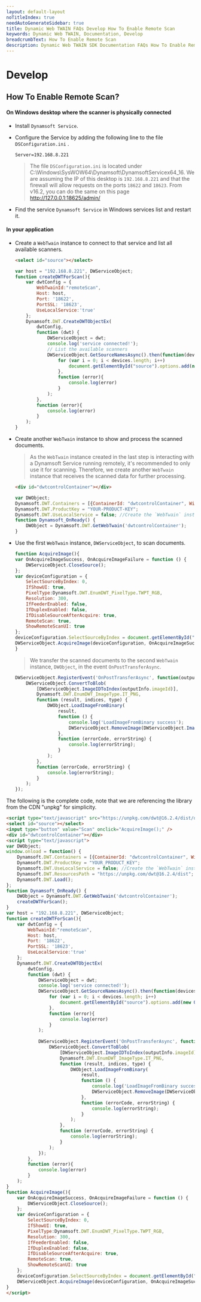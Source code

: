 ```yaml
---
layout: default-layout
noTitleIndex: true
needAutoGenerateSidebar: true
title: Dynamic Web TWAIN FAQs Develop How To Enable Remote Scan
keywords: Dynamic Web TWAIN, Documentation, Develop
breadcrumbText: How To Enable Remote Scan
description: Dynamic Web TWAIN SDK Documentation FAQs How To Enable Remote Scan
---
```


# Develop

## How To Enable Remote Scan? 

#### On Windows desktop where the scanner is physically connected

* Install `Dynamsoft Service`.
* Configure the Service by adding the following line to the file `DSConfiguration.ini` .

    ``` 
    Server=192.168.8.221
    ```
    > The file `DSConfiguration.ini` is located under C:\Windows\SysWOW64\Dynamsoft\DynamsoftServicex64_16\.
    > We are assuming the IP of this desktop is `192.168.8.221` and that the firewall will allow requests on the ports `18622` and `18623`.
    > From v16.2, you can do the same on this page http://127.0.0.1:18625/admin/

* Find the service `Dynamsoft Service` in Windows services list and restart it.

#### In your application

* Create a `WebTwain` instance to connect to that service and list all available scanners.

    ```html
    <select id="source"></select>
    ```

    ``` javascript
    var host = "192.168.8.221", DWServiceObject;
    function createDWTForScan(){
        var dwtConfig = {
            WebTwainId:"remoteScan",
            Host: host, 
            Port: '18622', 
            PortSSL: '18623', 
            UseLocalService:'true'
        };
        Dynamsoft.DWT.CreateDWTObjectEx(
            dwtConfig, 
            function (dwt) {
                DWServiceObject = dwt;
                console.log('service connected!');
                // List the available scanners
                DWServiceObject.GetSourceNamesAsync().then(function(devices) {
                    for (var i = 0; i < devices.length; i++)
                        document.getElementById("source").options.add(new Option(devices[i], i));
                    }, 
                    function (error){
                        console.log(error)
                    }
                );
            }, 
            function (error){
                console.log(error)
            }
        );
    }
    ```

* Create another `WebTwain` instance to show and process the scanned documents.
    
    > As the `WebTwain` instance created in the last step is interacting with a Dynamsoft Service running remotely, it's recommended to only use it for scanning. Therefore, we create another `WebTwain` instance that receives the scanned data for further processing.

    ```html
    <div id="dwtcontrolContainer"></div>
    ```

    ```javascript
    var DWObject;
    Dynamsoft.DWT.Containers = [{ContainerId: "dwtcontrolContainer", Width: "585px", Height: "513px"}];
    Dynamsoft.DWT.ProductKey = "YOUR-PRODUCT-KEY";
    Dynamsoft.DWT.UseLocalService = false; //Create the `WebTwain` instance in WASM mode as it doesn't need to scan documents
    function Dynamsoft_OnReady() {
        DWObject = Dynamsoft.DWT.GetWebTwain('dwtcontrolContainer');
    }
    ```

* Use the first `WebTwain` instance, `DWServiceObject`, to scan documents.

    ```javascript
    function AcquireImage(){
	var OnAcquireImageSuccess, OnAcquireImageFailure = function () {
	    DWServiceObject.CloseSource();
	};
	var deviceConfiguration = {
	    SelectSourceByIndex: 0,
	    IfShowUI: true,
	    PixelType:Dynamsoft.DWT.EnumDWT_PixelType.TWPT_RGB,
	    Resolution: 300,
	    IfFeederEnabled: false,
	    IfDuplexEnabled: false,
	    IfDisableSourceAfterAcquire: true,
	    RemoteScan: true,
	    ShowRemoteScanUI: true
	};
	deviceConfiguration.SelectSourceByIndex = document.getElementById("source").selectedIndex;
	DWServiceObject.AcquireImage(deviceConfiguration, OnAcquireImageSuccess, OnAcquireImageFailure);
    }
    ```

    > We transfer the scanned documents to the second `WebTwain` instance, `DWObject`, in the event `OnPostTransferAsync`.

    ```javascript
    DWServiceObject.RegisterEvent('OnPostTransferAsync', function(outputInfo){
        DWServiceObject.ConvertToBlob(
            [DWServiceObject.ImageIDToIndex(outputInfo.imageId)], 
            Dynamsoft.DWT.EnumDWT_ImageType.IT_PNG, 
            function (result, indices, type) {
                DWObject.LoadImageFromBinary(
                    result,         
                    function () {
                        console.log('LoadImageFromBinary success');
                        DWServiceObject.RemoveImage(DWServiceObject.ImageIDToIndex(outputInfo.imageId));
                    },
                    function (errorCode, errorString) {
                        console.log(errorString);
                    }
                );
            },
            function (errorCode, errorString) {
                console.log(errorString);
            }
        );
    });
    ```

The following is the complete code, note that we are referencing the library from the CDN "unpkg" for simplicity.

```html
<script type="text/javascript" src="https://unpkg.com/dwt@16.2.4/dist/dynamsoft.webtwain.min.js"></script>
<select id="source"></select>
<input type="button" value="Scan" onclick="AcquireImage();" />
<div id="dwtcontrolContainer"></div>
<script type="text/javascript">
var DWObject;
window.onload = function() {
    Dynamsoft.DWT.Containers = [{ContainerId: "dwtcontrolContainer", Width: "585px", Height: "513px"}];
    Dynamsoft.DWT.ProductKey = "YOUR_PRODUCT_KEY";
    Dynamsoft.DWT.UseLocalService = false; //Create the `WebTwain` instance in WASM mode as it doesn't need to scan documents
    Dynamsoft.DWT.ResourcesPath = "https://unpkg.com/dwt@16.2.4/dist";
    Dynamsoft.DWT.Load();
};
function Dynamsoft_OnReady() {
    DWObject = Dynamsoft.DWT.GetWebTwain('dwtcontrolContainer');
    createDWTForScan();
}
var host = "192.168.8.221", DWServiceObject;
function createDWTForScan(){
    var dwtConfig = {
        WebTwainId:"remoteScan",
        Host: host, 
        Port: '18622', 
        PortSSL: '18623', 
        UseLocalService:'true'
    };
    Dynamsoft.DWT.CreateDWTObjectEx(
        dwtConfig, 
        function (dwt) {
            DWServiceObject = dwt;
            console.log('service connected!');
            DWServiceObject.GetSourceNamesAsync().then(function(devices) {
                for (var i = 0; i < devices.length; i++)
                    document.getElementById("source").options.add(new Option(devices[i], i));
                }, 
                function (error){
                    console.log(error)
                }
            );
                        
            DWServiceObject.RegisterEvent('OnPostTransferAsync', function(outputInfo){
                DWServiceObject.ConvertToBlob(
                    [DWServiceObject.ImageIDToIndex(outputInfo.imageId)], 
                    Dynamsoft.DWT.EnumDWT_ImageType.IT_PNG, 
                    function (result, indices, type) {
                        DWObject.LoadImageFromBinary(
                            result,         
                            function () {
                                console.log('LoadImageFromBinary success');
                                DWServiceObject.RemoveImage(DWServiceObject.ImageIDToIndex(outputInfo.imageId));
                            },
                            function (errorCode, errorString) {
                                console.log(errorString);
                            }
                        );
                    },
                    function (errorCode, errorString) {
                        console.log(errorString);
                    }
                );
            });
        }, 
        function (error){
            console.log(error)
        }
    );
}
function AcquireImage(){
    var OnAcquireImageSuccess, OnAcquireImageFailure = function () {
        DWServiceObject.CloseSource();
    };
    var deviceConfiguration = {
        SelectSourceByIndex: 0,
        IfShowUI: true,
        PixelType:Dynamsoft.DWT.EnumDWT_PixelType.TWPT_RGB,
        Resolution: 300,
        IfFeederEnabled: false,
        IfDuplexEnabled: false,
        IfDisableSourceAfterAcquire: true,
        RemoteScan: true,
        ShowRemoteScanUI: true
    };
    deviceConfiguration.SelectSourceByIndex = document.getElementById("source").selectedIndex;
    DWServiceObject.AcquireImage(deviceConfiguration, OnAcquireImageSuccess, OnAcquireImageFailure);
}
</script>
```
